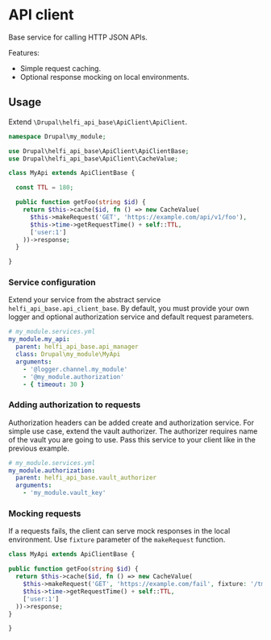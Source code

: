 # API client

Base service for calling HTTP JSON APIs.

Features:
 - Simple request caching.
 - Optional response mocking on local environments.

## Usage

Extend `\Drupal\helfi_api_base\ApiClient\ApiClient`.

```php
namespace Drupal\my_module;

use Drupal\helfi_api_base\ApiClient\ApiClientBase;
use Drupal\helfi_api_base\ApiClient\CacheValue;

class MyApi extends ApiClientBase {

  const TTL = 180;

  public function getFoo(string $id) {
    return $this->cache($id, fn () => new CacheValue(
      $this->makeRequest('GET', 'https://example.com/api/v1/foo'),
      $this->time->getRequestTime() + self::TTL,
      ['user:1']
    ))->response;
  }

}
```

### Service configuration

Extend your service from the abstract service `helfi_api_base.api_client_base`. By default, you must provide your own logger and optional authorization service and default request parameters.

```yaml
# my_module.services.yml
my_module.my_api:
  parent: helfi_api_base.api_manager
  class: Drupal\my_module\MyApi
  arguments:
    - '@logger.channel.my_module'
    - '@my_module.authorization'
    - { timeout: 30 }
```

### Adding authorization to requests

Authorization headers can be added create and authorization service. For simple use case, extend the vault authorizer. The authorizer requires name of the vault you are going to use. Pass this service to your client like in the previous example.

```yaml
# my_module.services.yml
my_module.authorization:
  parent: helfi_api_base.vault_authorizer
  arguments:
    - 'my_module.vault_key'
```

### Mocking requests

If a requests fails, the client can serve mock responses in the local environment. Use `fixture` parameter of the `makeRequest` function.

```php
class MyApi extends ApiClientBase {

public function getFoo(string $id) {
  return $this->cache($id, fn () => new CacheValue(
    $this->makeRequest('GET', 'https://example.com/fail', fixture: '/tmp/fixture.json'),
    $this->time->getRequestTime() + self::TTL,
    ['user:1']
  ))->response;
}

}
```
